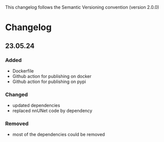 This changelog follows the Semantic Versioning convention (version 2.0.0)

# Changelog

## 23.05.24

### Added
- Dockerfile
- Github action for publishing on docker
- Github action for publishing on pypi

### Changed
- updated dependencies
- replaced nnUNet code by dependency

### Removed
- most of the dependencies could be removed
